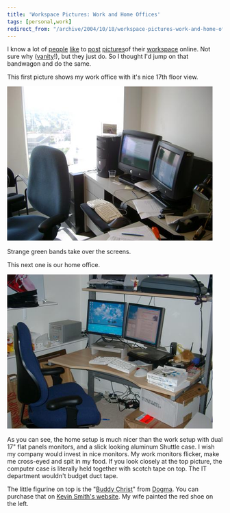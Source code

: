 ```yaml
---
title: 'Workspace Pictures: Work and Home Offices'
tags: [personal,work]
redirect_from: "/archive/2004/10/18/workspace-pictures-work-and-home-offices.aspx/"
---
```


I know a lot of [people](http://weblogs.asp.net/pleloup/archive/2003/11/18/38243.aspx) [like](http://binarybonsai.com/archives/2004/05/06/my-cubicle/) to [post](http://scottwater.com/blog/archive/2004/02/25/11443) [pictures](http://weblogs.asp.net/rosherove/archive/2003/09/06/26527.aspx)of their [workspace](http://glazkov.com/Resources/Images/Office/quadraplex-large.jpg)
online. Not sure why ([vanity](https://haacked.com/archive/2004/10/08/bloggingispurevanity.aspx/)!), but they just do. So I thought I'd jump on that bandwagon and do the same.

This first picture shows my work office with it's nice 17th floor view.

![Work Office](/assets/images/WorkOffice.jpg)

Strange green bands take over the screens.

This next one is our home office.

![My home office](/assets/images/HomeOffice.jpg)

As you can see, the home setup is much nicer than the work setup with dual 17" flat panels monitors, and a slick looking aluminum Shuttle case. I wish my company would invest in nice monitors. My work monitors flicker, make me cross-eyed and spit in my food. If you look closely at the top picture, the computer case is literally held together with scotch tape on top. The IT department wouldn't budget duct tape.

The little figurine on top is the "[Buddy Christ](http://store.yahoo.com/jsbstash/budchrisdass1.html)" from [Dogma](http://imdb.com/title/tt0120655/). You can purchase that on [Kevin Smith's website](http://www.viewaskew.com/). My wife painted the red shoe on the left.
